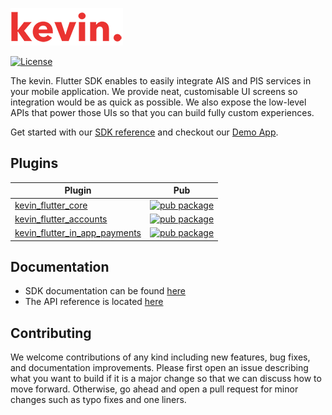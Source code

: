 ![kevin.](./logo.png)

[![License](https://shields.io/badge/license-MIT-blue)](https://github.com/getkevin/kevin-flutter/tree/master/packages/kevin_flutter_core/kevin_flutter_core/LICENSE)

The kevin. Flutter SDK enables to easily integrate AIS and PIS services in your mobile application.
We provide neat, customisable UI screens so integration would be as quick as possible. We also
expose the low-level APIs that power those UIs so that you can build fully custom experiences.

Get started with our [SDK reference](https://developer.kevin.eu/mobile/) and checkout
our [Demo App](https://github.com/getkevin/kevin-flutter/tree/master/example).

## Plugins

| Plugin | Pub |
|--------|-----|
| [kevin_flutter_core](./packages/kevin_flutter_core) | [![pub package](https://img.shields.io/pub/v/kevin_flutter_core.svg)](https://pub.dev/packages/kevin_flutter_core) |
| [kevin_flutter_accounts](./packages/kevin_flutter_accounts) | [![pub package](https://img.shields.io/pub/v/kevin_flutter_accounts.svg)](https://pub.dev/packages/kevin_flutter_accounts) |
| [kevin_flutter_in_app_payments](./packages/kevin_flutter_in_app_payments) | [![pub package](https://img.shields.io/pub/v/kevin_flutter_in_app_payments.svg)](https://pub.dev/packages/kevin_flutter_in_app_payments) |

## Documentation

- SDK documentation can be found [here](https://developer.kevin.eu/mobile/)
- The API reference is located [here](https://docs.kevin.eu/)

## Contributing

We welcome contributions of any kind including new features, bug fixes, and documentation
improvements. Please first open an issue describing what you want to build if it is a major change
so that we can discuss how to move forward. Otherwise, go ahead and open a pull request for minor
changes such as typo fixes and one liners.
